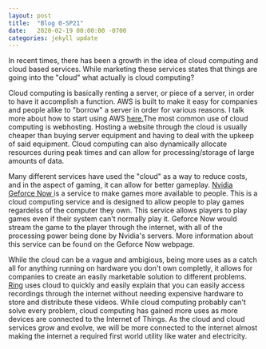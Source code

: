 ```yaml
---
layout: post
title:  "Blog 0-SP21"
date:   2020-02-19 00:00:00 -0700
categories: jekyll update
---
```

In recent times, there has been a growth in the idea of cloud computing and cloud based services. While marketing these services states that things are going into the "cloud" what actually is cloud computing?

Cloud computing is basically renting a server, or piece of a server, in order to have it accomplish a function. AWS is built to make it easy for companies and people alike to "borrow" a server in order for various reasons. I talk more about how to start using AWS <a href="https://rtorres713.github.io/jekyll/update/2020/11/06/Blog-9.html" target="_blank" > here.</a>The most common use of cloud computing is webhosting. Hosting a website through the cloud is usually cheaper than buying server equipment and having to deal with the upkeep of said equipment. Cloud computing can also dynamically allocate resources during peak times and can allow for processing/storage of large amounts of data.

Many different services have used the "cloud" as a way to reduce costs, and in the aspect of gaming, it can allow for better gameplay. <a href="https://www.nvidia.com/en-us/geforce-now/" target="_blank">Nvidia Geforce Now </a> is a service to make games more available to people. This is a cloud computing service and is designed to allow people to play games regardelss of the computer they own. This service allows players to play games even if their system can't normally play it. Geforce Now would stream the game to the player through the internet, with all of the processing power being done by Nvidia's servers. More information about this service can be found on the Geforce Now webpage.

While the cloud can be a vague and ambigious, being more uses as a catch all for anything running on hardware you don't own completly, it allows for companies to create an easily marketable solution to different problems. <a href="https://ring.com/">Ring</a> uses cloud to quickly and easily explain that you can easily access recordings through the internet without needing expensive hardware to store and distribute these videos. While cloud computing probably can't solve every problem, cloud computing has gained more uses as more devices are connected to the Internet of Things. As the cloud and cloud services grow and evolve, we will be more connected to the internet almost making the internet a required first world utility like water and electricity.